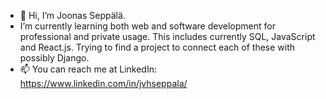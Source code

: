 - 👋 Hi, I’m Joonas Seppälä.
- I’m currently learning both web and software development for professional and private usage. This includes currently SQL, JavaScript and React.js. Trying to find a project to connect each of these with possibly Django.  
- 📫 You can reach me at LinkedIn: https://www.linkedin.com/in/jvhseppala/
